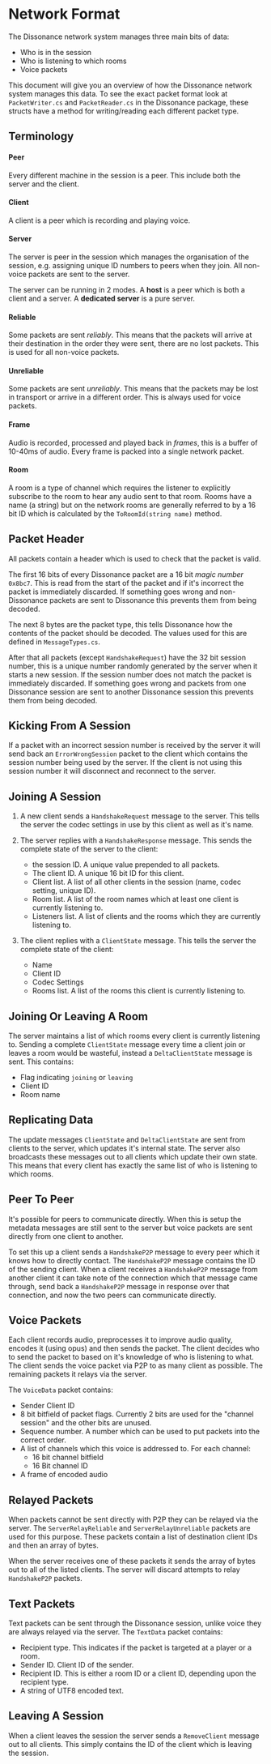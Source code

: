 # Network Format

The Dissonance network system manages three main bits of data:

 - Who is in the session
 - Who is listening to which rooms
 - Voice packets

This document will give you an overview of how the Dissonance network system manages this data. To see the exact packet format look at `PacketWriter.cs` and `PacketReader.cs` in the Dissonance package, these structs have a method for writing/reading each different packet type.

## Terminology

#### Peer

Every different machine in the session is a peer. This include both the server and the client.

#### Client

A client is a peer which is recording and playing voice.

#### Server

The server is peer in the session which manages the organisation of the session, e.g. assigning unique ID numbers to peers when they join. All non-voice packets are sent to the server.

The server can be running in 2 modes. A **host** is a peer which is both a client and a server. A **dedicated server** is a pure server.

#### Reliable

Some packets are sent _reliably_. This means that the packets will arrive at their destination in the order they were sent, there are no lost packets. This is used for all non-voice packets.

#### Unreliable

Some packets are sent _unreliably_. This means that the packets may be lost in transport or arrive in a different order. This is always used for voice packets.

#### Frame

Audio is recorded, processed and played back in _frames_, this is a buffer of 10-40ms of audio. Every frame is packed into a single network packet.

#### Room

A room is a type of channel which requires the listener to explicitly subscribe to the room to hear any audio sent to that room. Rooms have a name (a string) but on the network rooms are generally referred to by a 16 bit ID which is calculated by the `ToRoomId(string name)` method.

## Packet Header

All packets contain a header which is used to check that the packet is valid.

The first 16 bits of every Dissonance packet are a 16 bit _magic number_ `0x8bc7`. This is read from the start of the packet and if it's incorrect the packet is immediately discarded. If something goes wrong and non-Dissonance packets are sent to Dissonance this prevents them from being decoded.

The next 8 bytes are the packet type, this tells Dissonance how the contents of the packet should be decoded. The values used for this are defined in `MessageTypes.cs`.

After that all packets (except `HandshakeRequest`) have the 32 bit session number, this is a unique number randomly generated by the server when it starts a new session. If the session number does not match the packet is immediately discarded. If something goes wrong and packets from one Dissonance session are sent to another Dissonance session this prevents them from being decoded.

## Kicking From A Session

If a packet with an incorrect session number is received by the server it will send back an `ErrorWrongSession` packet to the client which contains the session number being used by the server. If the client is not using this session number it will disconnect and reconnect to the server.

## Joining A Session

1. A new client sends a `HandshakeRequest` message to the server. This tells the server the codec settings in use by this client as well as it's name.
2. The server replies with a `HandshakeResponse` message. This sends the complete state of the server to the client:

   - the session ID. A unique value prepended to all packets.
   - The client ID. A unique 16 bit ID for this client.
   - Client list. A list of all other clients in the session (name, codec setting, unique ID).  
   - Room list. A list of the room names which at least one client is currently listening to.
   - Listeners list. A list of clients and the rooms which they are currently listening to.
   
3. The client replies with a `ClientState` message. This tells the server the complete state of the client:

   - Name
   - Client ID
   - Codec Settings
   - Rooms list. A list of the rooms this client is currently listening to.

## Joining Or Leaving A Room

The server maintains a list of which rooms every client is currently listening to. Sending a complete `ClientState` message every time a client join or leaves a room would be wasteful, instead a `DeltaClientState` message is sent. This contains:
   - Flag indicating `joining` or `leaving`
   - Client ID
   - Room name

## Replicating Data

The update messages `ClientState` and `DeltaClientState` are sent from clients to the server, which updates it's internal state. The server also broadcasts these messages out to all clients which update their own state. This means that every client has exactly the same list of who is listening to which rooms.

## Peer To Peer

It's possible for peers to communicate directly. When this is setup the metadata messages are still sent to the server but voice packets are sent directly from one client to another.

To set this up a client sends a `HandshakeP2P` message to every peer which it knows how to directly contact. The `HandshakeP2P` message contains the ID of the sending client. When a client receives a `HandshakeP2P` message from another client it can take note of the connection which that message came through, send back a `HandshakeP2P` message in response over that connection, and now the two peers can communicate directly.

## Voice Packets

Each client records audio, preprocesses it to improve audio quality, encodes it (using opus) and then sends the packet. The client decides who to send the packet to based on it's knowledge of who is listening to what. The client sends the voice packet via P2P to as many client as possible. The remaining packets it relays via the server.

The `VoiceData` packet contains:
 - Sender Client ID
 - 8 bit bitfield of packet flags. Currently 2 bits are used for the "channel session" and the other bits are unused.
 - Sequence number. A number which can be used to put packets into the correct order.
 - A list of channels which this voice is addressed to. For each channel:
   - 16 bit channel bitfield
   - 16 Bit channel ID
 - A frame of encoded audio

## Relayed Packets

When packets cannot be sent directly with P2P they can be relayed via the server. The `ServerRelayReliable` and `ServerRelayUnreliable` packets are used for this purpose. These packets contain a list of destination client IDs and then an array of bytes.

When the server receives one of these packets it sends the array of bytes out to all of the listed clients. The server will discard attempts to relay `HandshakeP2P` packets.

## Text Packets

Text packets can be sent through the Dissonance session, unlike voice they are always relayed via the server. The `TextData` packet contains:
 - Recipient type. This indicates if the packet is targeted at a player or a room.
 - Sender ID. Client ID of the sender.
 - Recipient ID. This is either a room ID or a client ID, depending upon the recipient type.
 - A string of UTF8 encoded text.

## Leaving A Session

When a client leaves the session the server sends a `RemoveClient` message out to all clients. This simply contains the ID of the client which is leaving the session.